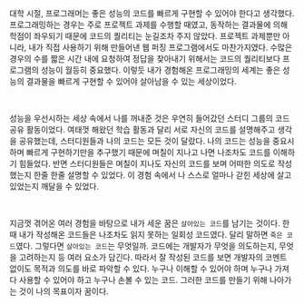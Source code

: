 대학 시절, 프로그래머는 좋은 성능의 코드를 빠르게 구현할 수 있어야 한다고 생각했다.
프로그래밍하는 경우는 주로 프로젝트 과제를 수행할 때였고, 동작하는 결과물에 의해 학점이 좌우되기 때문에 코드의 퀄리티는 눈길조차 주지 않았다.
프로젝트 과제뿐만 아니라, 내가 직접 사용하기 위해 만들어낸 웹 퍼징 프로그램에서도 마찬가지였다.
수많은 경우의 수를 짧은 시간 내에 요청하여 정답을 찾아내기 위해서는 코드의 퀄리티보다 프로그램의 성능이 월등히 중요했다.
이렇듯 내가 경험해온 프로그래밍의 세계는 좋은 성능의 결과물을 빠르게 구현할 수 있어야 살아남을 수 있는 세상이었다.

<br>

성능을 우선시하는 세상 속에서 나를 꺼내준 것은 우연히 들어갔던 스터디 그룹의 코드 공유 활동이었다.
여태껏 해왔던 학습 활동과 달리 서로 자신의 코드를 설명해주고 생각을 공유했는데, 스터디원들과 나의 코드는 모든 것이 달랐다.
나의 코드는 성능을 중요시하며 빠르게 구현하기만을 추구했기 때문에 며칠이 지나고 나면 나조차도 코드를 이해하기 힘들었다.
반면 스터디원들은 며칠이 지나도 자신의 코드를 보며 어떠한 의도로 작성했는지 한줄 한줄 설명할 수 있었다.
이 경험 속에서 나 스스로 얼마나 갇힌 세상에 살고 있었는지 깨달을 수 있었다.

<br>


지금껏 겪어온 여러 경험을 바탕으로 내가 세운 꿈은 `살아있는 코드`를 남기는 것이다.
한때 내가 작성해온 코드들은 나조차도 읽지 못하는 일회성 코드였다.
달리 말하면 `죽은 코드`였다.
그렇다면 `살아있는 코드`는 무엇일까.
코드에는 개발자가 무엇을 의도하는지, 무엇을 고려하는지 등 여러 요소가 담긴다.
따라서 잘 작성된 코드를 보면 개발자의 코멘트 없이도 목적과 의도를 바로 파악할 수 있다.
누구나 이해할 수 있어야 하며 누구나 가져다 사용할 수 있어야 하고 누구나 손볼 수 있는 코드.
그러한 코드를 만들기 위해 나아가는 것이 나의 목표이자 꿈이다.